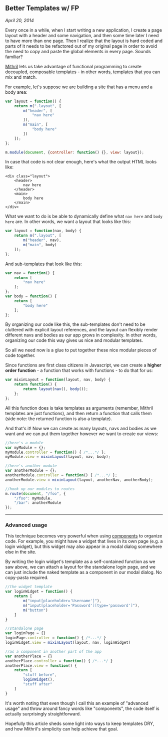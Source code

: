 ## Better Templates w/ FP

*April 20, 2014*

Every once in a while, when I start writing a new application, I create a page layout with a header and some navigation, and then some time later I need to have more than one page. Then I realize that the layout is hard coded and parts of it needs to be refactored out of my original page in order to avoid the need to copy and paste the global elements in every page. Sounds familiar?

[Mithril](http://lhorie.github.io/mithril) lets us take advantage of functional programming to create decoupled, composable templates - in other words, templates that you can mix and match.

For example, let's suppose we are building a site that has a menu and a body area:

```javascript
var layout = function() {
	return m(".layout", [
		m("header", [
			"nav here"
		]),
		m("main", [
			"body here"
		])
	]);
};

m.module(document, {controller: function() {}, view: layout});
```

In case that code is not clear enough, here's what the output HTML looks like:

```markup
<div class="layout">
	<header>
		nav here
	</header>
	<main>
		body here
	</main>
</div>
```

What we want to do is be able to dynamically define what `nav here` and `body here` are. In other words, we want a layout that looks like this:

```javascript
var layout = function(nav, body) {
	return m(".layout", [
		m("header", nav),
		m("main", body)
	]);
};
```

And sub-templates that look like this:

```javascript
var nav = function() {
	return [
		"nav here"
	];
};
var body = function() {
	return [
		"body here"
	];
};
```

By organizing our code like this, the sub-templates don't need to be cluttered with explicit layout references, and the layout can flexibly render different navs and bodies as our app grows in complexity. In other words, organizing our code this way gives us nice and modular templates.

So all we need now is a glue to put together these nice modular pieces of code together.

Since functions are first class citizens in Javascript, we can create a **higher order function** - a function that works with functions - to do that for us:

```javascript
var mixinLayout = function(layout, nav, body) {
	return function() {
		return layout(nav(), body());
	};
};
```

All this function does is take templates as arguments (remember, Mithril templates are just functions), and then return a function that calls them (side note: the returned function is also a template).

And that's it! Now we can create as many layouts, navs and bodies as we want and we can put them together however we want to create our views:

```javascript
//here's a module
var myModule = {};
myModule.controller = function() { /*...*/ };
myModule.view = mixinLayout(layout, nav, body);

//here's another module
var anotherModule = {};
anotherModule.controller = function() { /*...*/ };
anotherModule.view = mixinLayout(layout, anotherNav, anotherBody);

//hook up our modules to routes
m.route(document, "/foo", {
	"/foo": myModule,
	"/bar": anotherModule
});
```

---

### Advanced usage

This technique becomes very powerful when using [components](http://lhorie.github.io/mithril/components.html) to organize code. For example, you might have a widget that lives in its own page (e.g. a login widget), but this widget may also appear in a modal dialog somewhere else in the site.

By writing the login widget's template as a self-contained function as we saw above, we can attach a layout for the standalone login page, and we can just include the naked template as a component in our modal dialog. No copy-pasta required.

```javascript
//the widget template
var loginWidget = function() {
	return [
		m("input[placeholder='Username']"),
		m("input[placeholder='Password'][type='password']"),
		m("button")
	]
}

//standalone page
var loginPage = {}
loginPage.controller = function() { /*...*/ }
loginWidget.view = mixinLayout(layout, nav, loginWidget)

//as a component in another part of the app
var anotherPlace = {}
anotherPlace.controller = function() { /*...*/ }
anotherPlace.view = function() {
	return [
		"stuff before",
		loginWidget(),
		"stuff after"
	]
}
```

It's worth noting that even though I call this an example of "advanced usage" and throw around fancy words like "components", the code itself is actually surprisingly straightforward.

Hopefully this article sheds some light into ways to keep templates DRY, and how Mithril's simplicity can help achieve that goal.